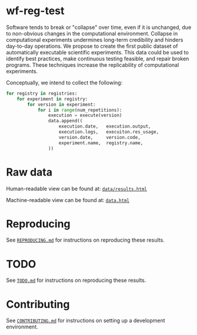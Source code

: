 # wf-reg-test

Software tends to break or "collapse" over time, even if it is unchanged, due to non-obvious changes in the computational environment.
Collapse in computational experiments undermines long-term credibility and hinders day-to-day operations.
We propose to create the first public dataset of automatically executable scientific experiments.
This data could be used to identify best practices, make continuous testing feasible, and repair broken programs.
These techniques increase the replicability of computational experiments.

Conceptually, we intend to collect the following:

```python
for registry in registries:
    for experiment in registry:
        for version in experiment:
            for i in range(num_repetitions):
                execution = execute(version)
                data.append((
                    execution.date,   execution.output,
                    execution.logs,   execuiton.res_usage,
                    version.date,     version.code,
                    experiment.name,  registry.name,
                ))
```

# Raw data

Human-readable view can be found at: [`data/results.html`](https://htmlpreview.github.io/?https://github.com/charmoniumQ/wf-reg-test/blob/main/data/results.html)

Machine-readable view can be found at: [`data.html`](https://github.com/charmoniumQ/wf-reg-test/blob/main/data)

# Reproducing

See [`REPRODUCING.md`](REPRODUCING.md) for instructions on reproducing these results.

# TODO

See [`TODO.md`](TODO.md) for instructions on reproducing these results.

# Contributing

See [`CONTRIBUTING.md`](CONTRIBUTING.md) for instructions on setting up a development environment.
